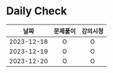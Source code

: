 # Daily Check

|날짜|문제풀이|강의시청|
|:-:|:-:|:-:|
|2023-12-18|O|O|
|2023-12-19|O|O|
|2023-12-20|O|O|



<!-- 정답 및 해설 템플릿
<details>
<summary>정답 및 해설</summary>

> 정답: C
- (A) - You don't need to deploy an EC2 instance to host an API - Operational overhead
- (B) - Same as A
- (**C**) - Is the answer
- (D) - AWS Glue gets data from S3, not from API GW. AWS Glue could do ETL by itself, so don't need lambda. Non sense.

[Q77](https://www.examtopics.com/discussions/amazon/view/85740-exam-aws-certified-solutions-architect-associate-saa-c03/)
</details>

-->